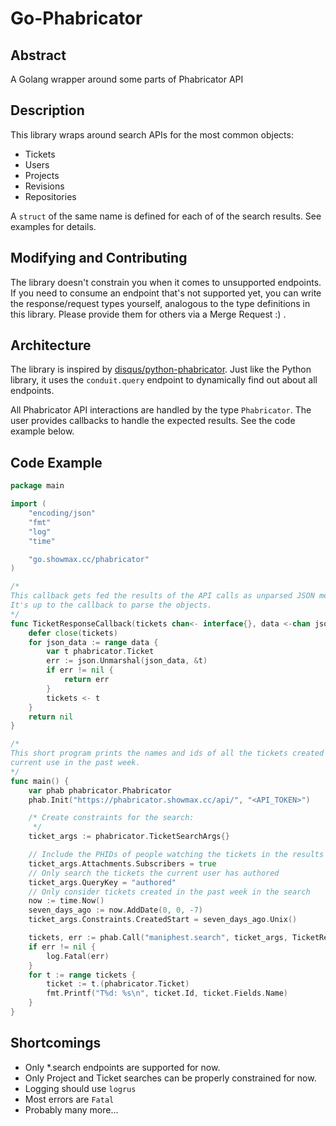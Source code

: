# Go-Phabricator

## Abstract
A Golang wrapper around some parts of Phabricator API

## Description
This library wraps around search APIs for the most common objects:
* Tickets
* Users
* Projects
* Revisions
* Repositories

A `struct` of the same name is defined for each of of the search results.
See examples for details.

## Modifying and Contributing
The library doesn't constrain you when it comes to unsupported endpoints.  If
you need to consume an endpoint that's not supported yet, you can write the
response/request types yourself, analogous to the type definitions in this
library. Please provide them for others via a Merge Request :) .

## Architecture
The library is inspired by
[disqus/python-phabricator](https://github.com/disqus/python-phabricator).
Just like the Python library, it uses the `conduit.query` endpoint to
dynamically find out about all endpoints.

All Phabricator API interactions are handled by the type `Phabricator`.  The
user provides callbacks to handle the expected results. See the code example
below.

## Code Example

```go
package main

import (
	"encoding/json"
	"fmt"
	"log"
	"time"

	"go.showmax.cc/phabricator"
)

/*
This callback gets fed the results of the API calls as unparsed JSON messages.
It's up to the callback to parse the objects.
*/
func TicketResponseCallback(tickets chan<- interface{}, data <-chan json.RawMessage) error {
	defer close(tickets)
	for json_data := range data {
		var t phabricator.Ticket
		err := json.Unmarshal(json_data, &t)
		if err != nil {
			return err
		}
		tickets <- t
	}
	return nil
}

/*
This short program prints the names and ids of all the tickets created by the
current use in the past week.
*/
func main() {
	var phab phabricator.Phabricator
	phab.Init("https://phabricator.showmax.cc/api/", "<API_TOKEN>")

	/* Create constraints for the search:
	 */
	ticket_args := phabricator.TicketSearchArgs{}

	// Include the PHIDs of people watching the tickets in the results
	ticket_args.Attachments.Subscribers = true
	// Only search the tickets the current user has authored
	ticket_args.QueryKey = "authored"
	// Only consider tickets created in the past week in the search
	now := time.Now()
	seven_days_ago := now.AddDate(0, 0, -7)
	ticket_args.Constraints.CreatedStart = seven_days_ago.Unix()

	tickets, err := phab.Call("maniphest.search", ticket_args, TicketResponseCallback)
	if err != nil {
		log.Fatal(err)
	}
	for t := range tickets {
		ticket := t.(phabricator.Ticket)
		fmt.Printf("T%d: %s\n", ticket.Id, ticket.Fields.Name)
	}
}
```

## Shortcomings
* Only \*.search endpoints are supported for now.
* Only Project and Ticket searches can be properly constrained for now.
* Logging should use `logrus`
* Most errors are `Fatal`
* Probably many more...
